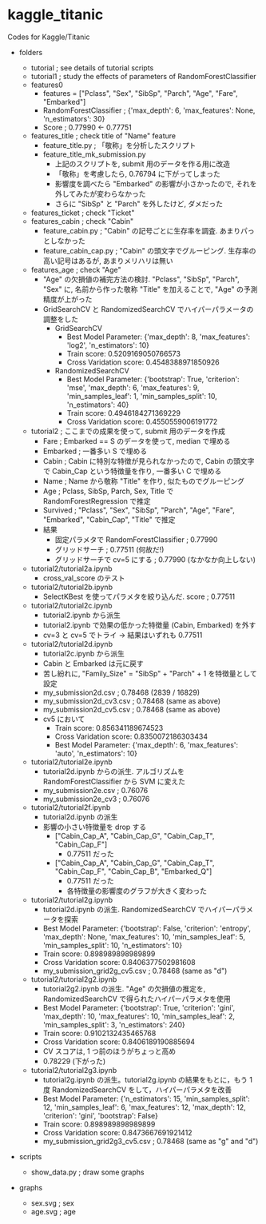 # kaggle_titanic
Codes for Kaggle/Titanic

- folders
  - tutorial ; see details of tutorial scripts
  - tutorial1 ; study the effects of parameters of RandomForestClassifier
  - features0
    - features = ["Pclass", "Sex", "SibSp", "Parch", "Age", "Fare", "Embarked"]
    - RandomForestClassifier ; {'max_depth': 6, 'max_features': None, 'n_estimators': 30}
    - Score ; 0.77990 <- 0.77751
  - features_title ; check title of "Name" feature
    - feature_title.py ; 「敬称」を分析したスクリプト
    - feature_title_mk_submission.py
      - 上記のスクリプトを, submit 用のデータを作る用に改造
      - 「敬称」を考慮したら, 0.76794 に下がってしまった
      - 影響度を調べたら "Embarked" の影響が小さかったので, それを外してみたが変わらなかった
      - さらに "SibSp" と "Parch" を外したけど, ダメだった
  - features_ticket ; check "Ticket"
  - features_cabin ; check "Cabin"
    - feature_cabin.py ; "Cabin" の記号ごとに生存率を調査. あまりパっとしなかった
    - feature_cabin_cap.py ; "Cabin" の頭文字でグルーピング. 生存率の高い記号はあるが, あまりメリハリは無い
  - features_age ; check "Age"
    - "Age" の欠損値の補完方法の検討. "Pclass", "SibSp", "Parch", "Sex" に, 名前から作った敬称 "Title" を加えることで, "Age" の予測精度が上がった
    - GridSearchCV と RandomizedSearchCV でハイパーパラメータの調整をした
      - GridSearchCV
        - Best Model Parameter:  {'max_depth': 8, 'max_features': 'log2', 'n_estimators': 10}
        - Train score: 0.5209169050766573
        - Cross Varidation score: 0.4548388971850926
      - RandomizedSearchCV
        - Best Model Parameter:  {'bootstrap': True, 'criterion': 'mse', 'max_depth': 6, 'max_features': 9, 'min_samples_leaf': 1, 'min_samples_split': 10, 'n_estimators': 40}
        - Train score: 0.4946184271369229
        - Cross Varidation score: 0.4550559006191772
  - tutorial2 ; ここまでの成果を使って, submit 用のデータを作成
    - Fare ; Embarked == S のデータを使って, median で埋める
    - Embarked ; 一番多い S で埋める
    - Cabin ; Cabin に特別な特徴が見られなかったので, Cabin の頭文字で Cabin_Cap という特徴量を作り, 一番多い C で埋める
    - Name ; Name から敬称 "Title" を作り, 似たものでグルーピング
    - Age ; Pclass, SibSp, Parch, Sex, Title で RandomForestRegression で推定
    - Survived ; "Pclass", "Sex", "SibSp", "Parch", "Age", "Fare", "Embarked", "Cabin_Cap", "Title" で推定
    - 結果
      - 固定パラメタで RandomForestClassifier ; 0.77990
      - グリッドサーチ ; 0.77511 (何故だ!)
      - グリッドサーチで cv=5 にする ; 0.77990 (なかなか向上しない)
  - tutorial2/tutorial2a.ipynb
    - cross_val_score のテスト
  - tutorial2/tutorial2b.ipynb
    - SelectKBest を使ってパラメタを絞り込んだ. score ; 0.77511
  - tutorial2/tutorial2c.ipynb
    - tutorial2.ipynb から派生
    - tutorial2.ipynb で効果の低かった特徴量 (Cabin, Embarked) を外す
    - cv=3 と cv=5 でトライ → 結果はいずれも 0.77511
  - tutorial2/tutorial2d.ipynb
    - tutorial2c.ipynb から派生
    - Cabin と Embarked は元に戻す
    - 苦し紛れに, "Family_Size" = "SibSp" + "Parch" + 1 を特徴量として設定
    - my_submission2d.csv ; 0.78468 (2839 / 16829)
    - my_submission2d_cv3.csv ; 0.78468 (same as above)
    - my_submission2d_cv5.csv ; 0.78468 (same as above)
    - cv5 において
      - Train score: 0.856341189674523
      - Cross Varidation score: 0.8350072186303434
      - Best Model Parameter:  {'max_depth': 6, 'max_features': 'auto', 'n_estimators': 10}
  - tutorial2/tutorial2e.ipynb
    - tutorial2d.ipynb からの派生. アルゴリズムを RandomForestClassifier から SVM に変えた
    - my_submission2e.csv ; 0.76076
    - my_submission2e_cv3 ; 0.76076
  - tutorial2/tutorial2f.ipynb
    - tutorial2d.ipynb の派生
    - 影響の小さい特徴量を drop する
      - ["Cabin_Cap_A", "Cabin_Cap_G", "Cabin_Cap_T", "Cabin_Cap_F"]
        - 0.77511 だった
      - ["Cabin_Cap_A", "Cabin_Cap_G", "Cabin_Cap_T", "Cabin_Cap_F", "Cabin_Cap_B", "Embarked_Q"]
        - 0.77511 だった
        - 各特徴量の影響度のグラフが大きく変わった
  - tutorial2/tutorial2g.ipynb
    - tutorial2d.ipynb の派生. RandomizedSearchCV でハイパーパラメータを探索
    - Best Model Parameter:  {'bootstrap': False, 'criterion': 'entropy', 'max_depth': None, 'max_features': 10, 'min_samples_leaf': 5, 'min_samples_split': 10, 'n_estimators': 10}
    - Train score: 0.898989898989899
    - Cross Varidation score: 0.8406377502981608
    - my_submission_grid2g_cv5.csv ; 0.78468 (same as "d")
  - tutorial2/tutorial2g2.ipynb
    - tutorial2g2.ipynb の派生. "Age" の欠損値の推定を, RandomizedSearchCV で得られたハイパーパラメタを使用
    - Best Model Parameter:  {'bootstrap': True, 'criterion': 'gini', 'max_depth': 10, 'max_features': 10, 'min_samples_leaf': 2, 'min_samples_split': 3, 'n_estimators': 240}
    - Train score: 0.9102132435465768
    - Cross Varidation score: 0.8406189190885694
    - CV スコアは, 1 つ前のほうがちょっと高め
    - 0.78229 (下がった)
  - tutorial2/tutorial2g3.ipynb
    - tutorial2g.ipynb の派生。tutorial2g.ipynb の結果をもとに，もう 1 度 RandomizedSearchCV をして，ハイパーパラメタを改善
    - Best Model Parameter:  {'n_estimators': 15, 'min_samples_split': 12, 'min_samples_leaf': 6, 'max_features': 12, 'max_depth': 12, 'criterion': 'gini', 'bootstrap': False}
    - Train score: 0.898989898989899
    - Cross Varidation score: 0.8473667691921412
    - my_submission_grid2g3_cv5.csv ; 0.78468 (same as "g" and "d")
- scripts
  - show_data.py ; draw some graphs

- graphs
  - sex.svg ; sex
  - age.svg ; age
